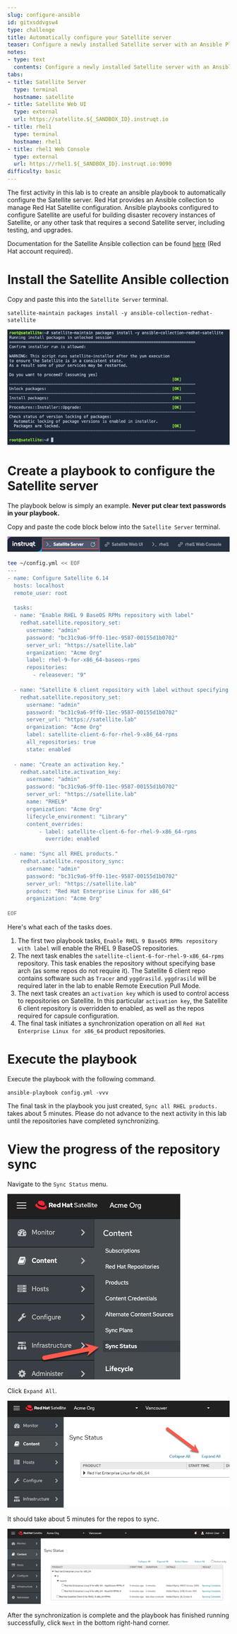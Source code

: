 ```yaml
---
slug: configure-ansible
id: gitxsddvgsw4
type: challenge
title: Automatically configure your Satellite server
teaser: Configure a newly installed Satellite server with an Ansible Playbook
notes:
- type: text
  contents: Configure a newly installed Satellite server with an Ansible Playbook
tabs:
- title: Satellite Server
  type: terminal
  hostname: satellite
- title: Satellite Web UI
  type: external
  url: https://satellite.${_SANDBOX_ID}.instruqt.io
- title: rhel1
  type: terminal
  hostname: rhel1
- title: rhel1 Web Console
  type: external
  url: https://rhel1.${_SANDBOX_ID}.instruqt.io:9090
difficulty: basic
---
```

The first activity in this lab is to create an ansible playbook to automatically configure the Satellite server. Red Hat provides an Ansible collection to manage Red Hat Satellite configuration. Ansible playbooks configured to configure Satellite are useful for building disaster recovery instances of Satellite, or any other task that requires a second Satellite server, including testing, and upgrades.

Documentation for the Satellite Ansible collection can be found [here](https://console.redhat.com/ansible/automation-hub/repo/published/redhat/satellite/docs) (Red Hat account required).

Install the Satellite Ansible collection
========================================

Copy and paste this into the `Satellite Server` terminal.
```
satellite-maintain packages install -y ansible-collection-redhat-satellite
```

![output](../assets/ansiblecollectionoutput.png)

Create a playbook to configure the Satellite server
===================================================

The playbook below is simply an example. __Never put clear text passwords in your playbook.__

Copy and paste the code block below into the `Satellite Server` terminal.

![sat term](../assets/satellite-server-tab.png)

```bash
tee ~/config.yml << EOF
---
- name: Configure Satellite 6.14
  hosts: localhost
  remote_user: root

  tasks:
  - name: "Enable RHEL 9 BaseOS RPMs repository with label"
    redhat.satellite.repository_set:
      username: "admin"
      password: "bc31c9a6-9ff0-11ec-9587-00155d1b0702"
      server_url: "https://satellite.lab"
      organization: "Acme Org"
      label: rhel-9-for-x86_64-baseos-rpms
      repositories:
        - releasever: "9"

  - name: "Satellite 6 client repository with label without specifying base arch"
    redhat.satellite.repository_set:
      username: "admin"
      password: "bc31c9a6-9ff0-11ec-9587-00155d1b0702"
      server_url: "https://satellite.lab"
      organization: "Acme Org"
      label: satellite-client-6-for-rhel-9-x86_64-rpms
      all_repositories: true
      state: enabled

  - name: "Create an activation key."
    redhat.satellite.activation_key:
      username: "admin"
      password: "bc31c9a6-9ff0-11ec-9587-00155d1b0702"
      server_url: "https://satellite.lab"
      name: "RHEL9"
      organization: "Acme Org"
      lifecycle_environment: "Library"
      content_overrides:
          - label: satellite-client-6-for-rhel-9-x86_64-rpms
            override: enabled

  - name: "Sync all RHEL products."
    redhat.satellite.repository_sync:
      username: "admin"
      password: "bc31c9a6-9ff0-11ec-9587-00155d1b0702"
      server_url: "https://satellite.lab"
      product: "Red Hat Enterprise Linux for x86_64"
      organization: "Acme Org"

EOF
```

Here's what each of the tasks does.
1) The first two playbook tasks, `Enable RHEL 9 BaseOS RPMs repository with label` will enable the RHEL 9 BaseOS repositories.
2) The next task enables the `satellite-client-6-for-rhel-9-x86_64-rpms` repository. This task enables the repository without specifying base arch (as some repos do not require it). The Satellite 6 client repo contains software such as `Tracer` and `yggdrasild`. `yggdrasild` will be required later in the lab to enable Remote Execution Pull Mode.
3) The next task creates an `activation key` which is used to control access to repositories on Satellite. In this particular `activation key`, the Satellite 6 client repository is overridden to enabled, as well as the repos required for capsule configuration.
4) The final task initiates a synchronization operation on all `Red Hat Enterprise Linux for x86_64` product repositories.

Execute the playbook
=====================

Execute the playbook with the following command.

```
ansible-playbook config.yml -vvv
```

The final task in the playbook you just created, `Sync all RHEL products.` takes about 5 minutes. Please do not advance to the next activity in this lab until the repositories have completed synchronizing.

View the progress of the repository sync
========================================

Navigate to the `Sync Status` menu.

![product sync](../assets/productssync.png)

Click `Expand All`.

![expand all](../assets/expandall.png)

It should take about 5 minutes for the repos to sync.

![reposynctime](../assets/reposynctime.png)

After the synchronization is complete and the playbook has finished running successfully, click `Next` in the bottom right-hand corner.
